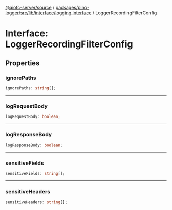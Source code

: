 [@aiofc-server/source](../../../../../../../index.md) / [packages/pino-logger/src/lib/interface/logging.interface](../index.md) / LoggerRecordingFilterConfig

# Interface: LoggerRecordingFilterConfig

## Properties

### ignorePaths

```ts
ignorePaths: string[];
```

***

### logRequestBody

```ts
logRequestBody: boolean;
```

***

### logResponseBody

```ts
logResponseBody: boolean;
```

***

### sensitiveFields

```ts
sensitiveFields: string[];
```

***

### sensitiveHeaders

```ts
sensitiveHeaders: string[];
```
